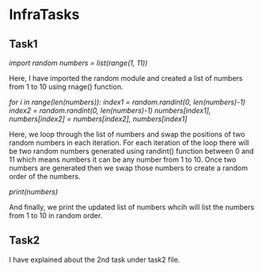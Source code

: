 # InfraTasks
## Task1
   *import random
   numbers = list(range(1, 11))*

   Here, I have imported the random module and created a list of numbers from 1 to 10 using rnage() function.

   *for i in range(len(numbers)):
   index1 = random.randint(0, len(numbers)-1)
   index2 = random.randint(0, len(numbers)-1)
   numbers[index1], numbers[index2] = numbers[index2], numbers[index1]*

   Here, we loop through the list of numbers and swap the positions of two random numbers in each iteration.
   For each iteration of the loop there will be two random numbers generated using randint() function between 0 and 11 which means numbers it can be any number
   from 1 to 10.
   Once two numbers are generated then we swap those numbers to create a random order of the numbers.

   *print(numbers)*

   And finally, we print the updated list of numbers whcih will list the numbers from 1 to 10 in random order.

## Task2

   I have explained about the 2nd task under task2 file.